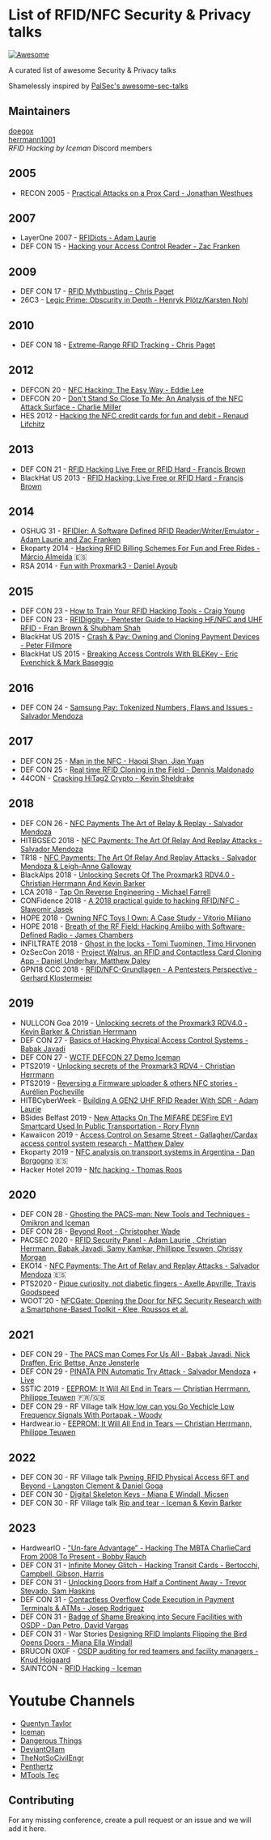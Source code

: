# List of RFID/NFC Security & Privacy talks

[![Awesome](https://cdn.rawgit.com/sindresorhus/awesome/d7305f38d29fed78fa85652e3a63e154dd8e8829/media/badge.svg)](https://github.com/doegox/awesome-rfid-talks)

A curated list of awesome Security & Privacy talks

Shamelessly inspired by [PalSec's awesome-sec-talks](https://github.com/PaulSec/awesome-sec-talks)

## Maintainers

[doegox](https://twitter.com/doegox)  
[herrmann1001](https://twitter.com/herrmann1001)  
*RFID Hacking by Iceman* Discord members  

## 2005

* RECON 2005 - [Practical Attacks on a Prox Card - Jonathan Westhues](https://archive.org/details/recon-2005-proxcard)

## 2007

* LayerOne 2007 - [RFIDiots - Adam Laurie](https://www.youtube.com/watch?v=3vAvesYoHeo)
* DEF CON 15 - [Hacking your Access Control Reader - Zac Franken](https://www.youtube.com/watch?v=Bttr7fEfxiE)

## 2009

* DEF CON 17 - [RFID Mythbusting - Chris Paget](https://www.youtube.com/watch?v=SMm4g5yhDoY)
* 26C3 - [Legic Prime: Obscurity in Depth - Henryk Plötz/Karsten Nohl](https://fahrplan.events.ccc.de/congress/2009/Fahrplan/events/3709.en.html)

## 2010

* DEF CON 18 - [Extreme-Range RFID Tracking - Chris Paget](https://www.youtube.com/watch?v=q9_8F_BKeto)

## 2012

* DEFCON 20 - [NFC Hacking: The Easy Way - Eddie Lee](https://www.youtube.com/watch?v=7ElZBI9PufY)
* DEFCON 20 - [Don't Stand So Close To Me: An Analysis of the NFC Attack Surface - Charlie Miller](https://www.youtube.com/watch?v=16FKOQ1gx68)
* HES 2012 - [Hacking the NFC credit cards for fun and debit - Renaud Lifchitz](https://www.youtube.com/watch?v=VWIzW0rRw_s)

## 2013

* DEF CON 21 - [RFID Hacking Live Free or RFID Hard - Francis Brown](https://www.youtube.com/watch?v=duzpEtkmAnI)
* BlackHat US 2013 - [RFID Hacking: Live Free or RFID Hard - Francis Brown](https://www.youtube.com/watch?v=LcY3VJqi0Xo)

## 2014

* OSHUG 31 - [RFIDler: A Software Defined RFID Reader/Writer/Emulator - Adam Laurie and Zac Franken](https://www.youtube.com/watch?v=dmvTKWOVrIo)
* Ekoparty 2014 - [Hacking RFID Billing Schemes For Fun and Free Rides - Márcio Almeida](https://www.youtube.com/watch?v=epSJvZLO16Q) 🇪🇸
* RSA 2014 - [Fun with Proxmark3 - Daniel Ayoub](https://www.youtube.com/watch?v=1Xz5HgOL_Gc)

## 2015

* DEF CON 23 - [How to Train Your RFID Hacking Tools - Craig Young](https://www.youtube.com/watch?v=kVMAgiJlQkI)
* DEF CON 23 - [RFIDiggity - Pentester Guide to Hacking HF/NFC and UHF RFID - Fran Brown & Shubham Shah](https://www.youtube.com/watch?v=7o38hyQWw6g)
* BlackHat US 2015 - [Crash & Pay: Owning and Cloning Payment Devices - Peter Fillmore](https://www.youtube.com/watch?v=SLGl9X9LBv4)
* BlackHat US 2015 - [Breaking Access Controls With BLEKey - Eric Evenchick & Mark Baseggio](https://www.youtube.com/watch?v=iH7VPUNz-dU)


## 2016

* DEF CON 24 - [Samsung Pay: Tokenized Numbers, Flaws and Issues - Salvador Mendoza](https://www.youtube.com/watch?v=BqjyewIEFSc)

## 2017

* DEF CON 25 - [Man in the NFC - Haoqi Shan, Jian Yuan](https://www.youtube.com/watch?v=pXmmNe5uo-4)
* DEF CON 25 - [Real time RFID Cloning in the Field - Dennis Maldonado](https://www.youtube.com/watch?v=kUduHIygbY8)
* 44CON - [Cracking HiTag2 Crypto - Kevin Sheldrake](https://www.youtube.com/watch?v=abx1hQDCKyg)

## 2018

* DEF CON 26 - [NFC Payments The Art of Relay & Replay - Salvador Mendoza](https://www.youtube.com/watch?v=MVU3gbPnk0g)
* HITBGSEC 2018 - [NFC Payments: The Art Of Relay And Replay Attacks - Salvador Mendoza](https://www.youtube.com/watch?v=e023wGfVaE0)
* TR18 - [NFC Payments: The Art Of Relay And Replay Attacks - Salvador Mendoza & Leigh-Anne Galloway](https://www.youtube.com/watch?v=mWPwuBsFNrc)
* BlackAlps 2018 - [Unlocking Secrets Of The Proxmark3 RDV4.0 - Christian Herrmann And Kevin Barker](https://www.youtube.com/watch?v=BBRE-bnNDKQ)
* LCA 2018 - [Tap On Reverse Engineering - Michael Farrell](https://www.youtube.com/watch?v=qVvNdfKRw7M)
* CONFidence 2018 - [A 2018 practical guide to hacking RFID/NFC - Sławomir Jasek](https://www.youtube.com/watch?v=7GFhgv5jfZk)
* HOPE 2018 - [Owning NFC Toys I Own: A Case Study - Vitorio Miliano](https://www.youtube.com/watch?v=0xawSK2dKqk)
* HOPE 2018 - [Breath of the RF Field: Hacking Amiibo with Software-Defined Radio - James Chambers](hhttps://www.youtube.com/watch?v=-ZdkYLRydoI)
* INFILTRATE 2018 - [Ghost in the locks - Tomi Tuominen, Timo Hirvonen](https://vimeo.com/267613809)
* OzSecCon 2018 - [Project Walrus, an RFID and Contactless Card Cloning App - Daniel Underhay, Matthew Daley](https://www.youtube.com/watch?v=PKXlqKDk_BU)
* GPN18 CCC 2018 - [RFID/NFC-Grundlagen - A Pentesters Perspective - Gerhard Klostermeier](https://www.youtube.com/watch?v=06nal8BuB2w)

## 2019

* NULLCON Goa 2019 - [Unlocking secrets of the Proxmark3 RDV4.0 - Kevin Barker & Christian Herrmann](https://www.youtube.com/watch?v=1rTv8lyEtv8)
* DEF CON 27 - [Basics of Hacking Physical Access Control Systems - Babak Javadi](https://www.youtube.com/watch?v=LS5OQHUJaJE)
* DEF CON 27 - [WCTF DEFCON 27 Demo Iceman](https://www.youtube.com/watch?v=bMZY_R47phY)
* PTS2019 - [Unlocking secrets of the Proxmark3 RDV4 - Christian Herrmann](https://passthesalt.ubicast.tv/videos/unlocking-secrets-of-the-proxmark3-rdv4/)
* PTS2019 - [Reversing a Firmware uploader & others NFC stories - Aurélien Pocheville](https://passthesalt.ubicast.tv/videos/reversing-a-firmware-uploader-others-nfc-stories/)
* HITBCyberWeek - [Building A GEN2 UHF RFID Reader With SDR - Adam Laurie](https://www.youtube.com/watch?v=QKi1OH8Zstk)
* BSides Belfast 2019 - [New Attacks On The MIFARE DESFire EV1 Smartcard Used In Public Transportation - Rory Flynn](https://www.youtube.com/watch?v=ZSrOq40z1i8)
* Kawaiicon 2019 - [Access Control on Sesame Street - Gallagher/Cardax access control system research - Matthew Daley](https://www.youtube.com/watch?v=brhXqyidiKo)
* Ekoparty 2019 - [NFC analysis on transport systems in Argentina - Dan Borgogno](https://www.youtube.com/watch?v=XkKud0jAzCg) 🇪🇸
* Hacker Hotel 2019 - [Nfc hacking - Thomas Roos](https://www.youtube.com/watch?v=Yus4z4szkcQ)

## 2020

* DEF CON 28 - [Ghosting the PACS-man: New Tools and Techniques - Omikron and Iceman](https://www.youtube.com/watch?v=ghiHXK4GEzE)
* DEF CON 28 - [Beyond Root - Christopher Wade](https://www.youtube.com/watch?v=aLe-xW-Ws4c)
* PACSEC 2020 - [RFID Security Panel - Adam Laurie , Christian Herrmann, Babak Javadi, Samy Kamkar, Phillippe Teuwen, Chrissy Morgan](https://www.youtube.com/watch?v=uMCBsU6LPxk)
* EKO14 - [NFC Payments: The Art of Relay and Replay Attacks - Salvador Mendoza](https://www.youtube.com/watch?v=27TWFDWtV8E) 🇪🇸
* PTS2020 - [Pique curiosity, not diabetic fingers - Axelle Apvrille, Travis Goodspeed](https://passthesalt.ubicast.tv/videos/2020-pique-curiosity-not-diabetic-fingers/)
* WOOT'20 - [NFCGate: Opening the Door for NFC Security Research with a Smartphone-Based Toolkit - Klee, Roussos et al.](https://www.usenix.org/conference/woot20/presentation/klee)

## 2021

* DEF CON 29 - [The PACS man Comes For Us All - Babak Javadi, Nick Draffen, Eric Bettse, Anze Jensterle](https://www.youtube.com/watch?v=NARJrwX_KFY)
* DEF CON 29 - [PINATA PIN Automatic Try Attack - Salvador Mendoza](https://www.youtube.com/watch?v=VOIvEqjJNOY) + [Live](https://www.youtube.com/watch?v=meRL_JXDQpk)
* SSTIC 2019 - [EEPROM: It Will All End in Tears — Christian Herrmann, Philippe Teuwen](https://static.sstic.org/videos2021/1080p/vostfr-eeprom_it_will_all_end_in_tears.mp4) 🇫🇷/🇬🇧
* DEF CON 29 - RF Village talk [How low can you Go Vechicle Low Frequency Signals With Portapak - Woody](https://www.youtube.com/watch?v=2eLQmk-r1XU)
* Hardwear.io - [EEPROM: It Will All End in Tears — Christian Herrmann, Philippe Teuwen](https://youtu.be/zZp5h0Tdkhk)

## 2022

* DEF CON 30 - RF Village talk [Pwning  RFID Physical Access 6FT and Beyond - Langston Clement & Daniel Goga](https://www.youtube.com/watch?v=J6vTovVogq4)
* DEF CON 30 - [Digital Skeleton Keys - Miana E Windall, Micsen](https://www.youtube.com/watch?v=G2EE_yA7OyI)
* DEF CON 30 - RF Village talk [Rip and tear - Iceman & Kevin Barker](https://www.youtube.com/watch?v=MKSXSKQHz6o)

## 2023

* HardwearIO - ["Un-fare Advantage” - Hacking The MBTA CharlieCard From 2008 To Present - Bobby Rauch](https://www.youtube.com/watch?v=me6FyrDRlD4)
* DEF CON 31 - [Infinite Money Glitch - Hacking Transit Cards - Bertocchi, Campbell, Gibson, Harris ](https://youtu.be/1JT_lTfK69Q?si=PQ6LuGoVwXDPVW0F)
* DEF CON 31 - [Unlocking Doors from Half a Continent Away - Trevor Stevado, Sam Haskins](https://youtu.be/rogtZjpyoVQ?si=OIvppFGb9-HGcnRw)
* DEF CON 31 - [Contactless Overflow Code Execution in Payment Terminals & ATMs - Josep Rodriguez](https://youtu.be/eV76vObO2IM?si=7AMxAxnW4NQuj8jP)
* DEF CON 31 - [Badge of Shame Breaking into Secure Facilities with OSDP - Dan Petro, David Vargas](https://youtu.be/zNpM_l5l0sE?si=n0gzfZPAQUC4IgT5)
* DEF CON 31 - War Stories [Designing RFID Implants Flipping the Bird Opens Doors - Miana Ella Windall](https://youtu.be/OyRxapMjLP0?si=jhMzZSN_gM2-SjC9)
* BRUCON 0X0F - [OSDP auditing for red teamers and facility managers - Knud Hojgaard](https://www.youtube.com/watch?v=uwKBKxdwJtc)
* SAINTCON - [RFID Hacking - Iceman](https://www.youtube.com/watch?v=FlAhh_aktWU)

# Youtube Channels

* [Quentyn Taylor](https://www.youtube.com/@QuentynTaylor)
* [Iceman](https://www.youtube.com/@iceman1001)
* [Dangerous Things](https://www.youtube.com/@Dangerousthings)
* [DeviantOllam](https://www.youtube.com/@DeviantOllam)
* [TheNotSoCivilEngr](https://www.youtube.com/@amihirata)
* [Penthertz](https://www.youtube.com/@Penthertz)
* [MTools Tec](https://www.youtube.com/@mtoolstec)

## Contributing

For any missing conference, create a pull request or an issue and we will add it here.
